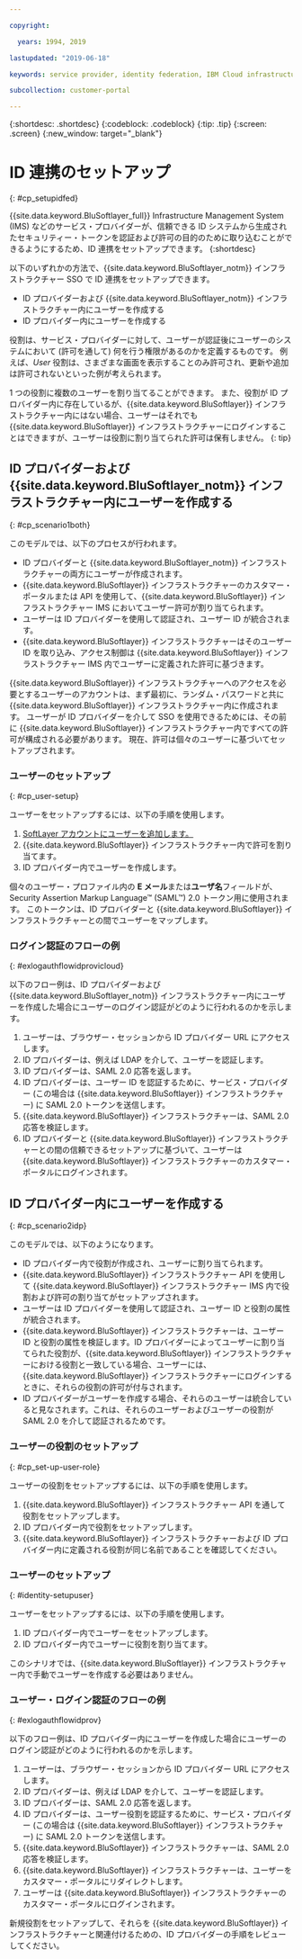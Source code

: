 ```yaml
---

copyright:

  years: 1994, 2019

lastupdated: "2019-06-18"

keywords: service provider, identity federation, IBM Cloud infrastructure SSO

subcollection: customer-portal 

---
```


{:shortdesc: .shortdesc}
{:codeblock: .codeblock}
{:tip: .tip}
{:screen: .screen}
{:new_window: target="_blank"}

# ID 連携のセットアップ
{: #cp_setupidfed}

{{site.data.keyword.BluSoftlayer_full}} Infrastructure Management System (IMS) などのサービス・プロバイダーが、信頼できる ID システムから生成されたセキュリティー・トークンを認証および許可の目的のために取り込むことができるようにするため、ID 連携をセットアップできます。
{:shortdesc}

以下のいずれかの方法で、{{site.data.keyword.BluSoftlayer_notm}} インフラストラクチャー SSO で ID 連携をセットアップできます。
* ID プロバイダーおよび {{site.data.keyword.BluSoftlayer_notm}} インフラストラクチャー内にユーザーを作成する
* ID プロバイダー内にユーザーを作成する

役割は、サービス・プロバイダーに対して、ユーザーが認証後にユーザーのシステムにおいて (許可を通して) 何を行う権限があるのかを定義するものです。 例えば、*User* 役割は、さまざまな画面を表示することのみ許可され、更新や追加は許可されないといった例が考えられます。

1 つの役割に複数のユーザーを割り当てることができます。 また、役割が ID プロバイダー内に存在しているが、{{site.data.keyword.BluSoftlayer}} インフラストラクチャー内にはない場合、ユーザーはそれでも {{site.data.keyword.BluSoftlayer}} インフラストラクチャーにログインすることはできますが、ユーザーは役割に割り当てられた許可は保有しません。
{: tip}


## ID プロバイダーおよび {{site.data.keyword.BluSoftlayer_notm}} インフラストラクチャー内にユーザーを作成する
{: #cp_scenario1both}

このモデルでは、以下のプロセスが行われます。
* ID プロバイダーと {{site.data.keyword.BluSoftlayer_notm}} インフラストラクチャーの両方にユーザーが作成されます。
* {{site.data.keyword.BluSoftlayer}} インフラストラクチャーのカスタマー・ポータルまたは API を使用して、{{site.data.keyword.BluSoftlayer}} インフラストラクチャー IMS においてユーザー許可が割り当てられます。
* ユーザーは ID プロバイダーを使用して認証され、ユーザー ID が統合されます。
* {{site.data.keyword.BluSoftlayer}} インフラストラクチャーはそのユーザー ID を取り込み、アクセス制御は {{site.data.keyword.BluSoftlayer}} インフラストラクチャー IMS 内でユーザーに定義された許可に基づきます。

{{site.data.keyword.BluSoftlayer}} インフラストラクチャーへのアクセスを必要とするユーザーのアカウントは、まず最初に、ランダム・パスワードと共に {{site.data.keyword.BluSoftlayer}} インフラストラクチャー内に作成されます。 ユーザーが ID プロバイダーを介して SSO を使用できるためには、その前に {{site.data.keyword.BluSoftlayer}} インフラストラクチャー内ですべての許可が構成される必要があります。 現在、許可は個々のユーザーに基づいてセットアップされます。

### ユーザーのセットアップ
{: #cp_user-setup}

ユーザーをセットアップするには、以下の手順を使用します。

1. [SoftLayer アカウントにユーザーを追加します。](/docs/customer-portal?topic=customer-portal-customerportal_addusertocpacct#customerportal_addusertocpacct)
2. {{site.data.keyword.BluSoftlayer}} インフラストラクチャー内で許可を割り当てます。
3. ID プロバイダー内でユーザーを作成します。

個々のユーザー・プロファイル内の **E メール**または**ユーザ名**フィールドが、Security Assertion Markup Language&trade; (SAML&trade;) 2.0 トークン用に使用されます。 このトークンは、ID プロバイダーと {{site.data.keyword.BluSoftlayer}} インフラストラクチャーとの間でユーザーをマップします。

### ログイン認証のフローの例
{: #exlogauthflowidprovicloud}

以下のフロー例は、ID プロバイダーおよび {{site.data.keyword.BluSoftlayer_notm}} インフラストラクチャー内にユーザーを作成した場合にユーザーのログイン認証がどのように行われるのかを示します。
1. ユーザーは、ブラウザー・セッションから ID プロバイダー URL にアクセスします。
2. ID プロバイダーは、例えば LDAP を介して、ユーザーを認証します。
3. ID プロバイダーは、SAML 2.0 応答を返します。
4. ID プロバイダーは、ユーザー ID を認証するために、サービス・プロバイダー (この場合は {{site.data.keyword.BluSoftlayer}} インフラストラクチャー) に SAML 2.0 トークンを送信します。
5. {{site.data.keyword.BluSoftlayer}} インフラストラクチャーは、SAML 2.0 応答を検証します。
6. ID プロバイダーと {{site.data.keyword.BluSoftlayer}} インフラストラクチャーとの間の信頼できるセットアップに基づいて、ユーザーは {{site.data.keyword.BluSoftlayer}} インフラストラクチャーのカスタマー・ポータルにログインされます。


## ID プロバイダー内にユーザーを作成する
{: #cp_scenario2idp}

このモデルでは、以下のようになります。
* ID プロバイダー内で役割が作成され、ユーザーに割り当てられます。
* {{site.data.keyword.BluSoftlayer}} インフラストラクチャー API を使用して {{site.data.keyword.BluSoftlayer}} インフラストラクチャー IMS 内で役割および許可の割り当てがセットアップされます。
* ユーザーは ID プロバイダーを使用して認証され、ユーザー ID と役割の属性が統合されます。
* {{site.data.keyword.BluSoftlayer}} インフラストラクチャーは、ユーザー ID と役割の属性を検証します。ID プロバイダーによってユーザーに割り当てられた役割が、{{site.data.keyword.BluSoftlayer}} インフラストラクチャーにおける役割と一致している場合、ユーザーには、{{site.data.keyword.BluSoftlayer}} インフラストラクチャーにログインするときに、それらの役割の許可が付与されます。
* ID プロバイダーがユーザーを作成する場合、それらのユーザーは統合していると見なされます。これは、それらのユーザーおよびユーザーの役割が SAML 2.0 を介して認証されるためです。

### ユーザーの役割のセットアップ
{: #cp_set-up-user-role}

ユーザーの役割をセットアップするには、以下の手順を使用します。

1. {{site.data.keyword.BluSoftlayer}} インフラストラクチャー API を通して役割をセットアップします。
2. ID プロバイダー内で役割をセットアップします。
3. {{site.data.keyword.BluSoftlayer}} インフラストラクチャーおよび ID プロバイダー内に定義される役割が同じ名前であることを確認してください。

### ユーザーのセットアップ
{: #identity-setupuser}

ユーザーをセットアップするには、以下の手順を使用します。

1. ID プロバイダー内でユーザーをセットアップします。
2. ID プロバイダー内でユーザーに役割を割り当てます。

このシナリオでは、{{site.data.keyword.BluSoftlayer}} インフラストラクチャー内で手動でユーザーを作成する必要はありません。

### ユーザー・ログイン認証のフローの例
{: #exlogauthflowidprov}

以下のフロー例は、ID プロバイダー内にユーザーを作成した場合にユーザーのログイン認証がどのように行われるのかを示します。
1. ユーザーは、ブラウザー・セッションから ID プロバイダー URL にアクセスします。
2. ID プロバイダーは、例えば LDAP を介して、ユーザーを認証します。
3. ID プロバイダーは、SAML 2.0 応答を返します。
4. ID プロバイダーは、ユーザー役割を認証するために、サービス・プロバイダー (この場合は {{site.data.keyword.BluSoftlayer}} インフラストラクチャー) に SAML 2.0 トークンを送信します。
5. {{site.data.keyword.BluSoftlayer}} インフラストラクチャーは、SAML 2.0 応答を検証します。
6. {{site.data.keyword.BluSoftlayer}} インフラストラクチャーは、ユーザーをカスタマー・ポータルにリダイレクトします。
7. ユーザーは {{site.data.keyword.BluSoftlayer}} インフラストラクチャーのカスタマー・ポータルにログインされます。

新規役割をセットアップして、それらを {{site.data.keyword.BluSoftlayer}} インフラストラクチャーと関連付けるための、ID プロバイダーの手順をレビューしてください。
